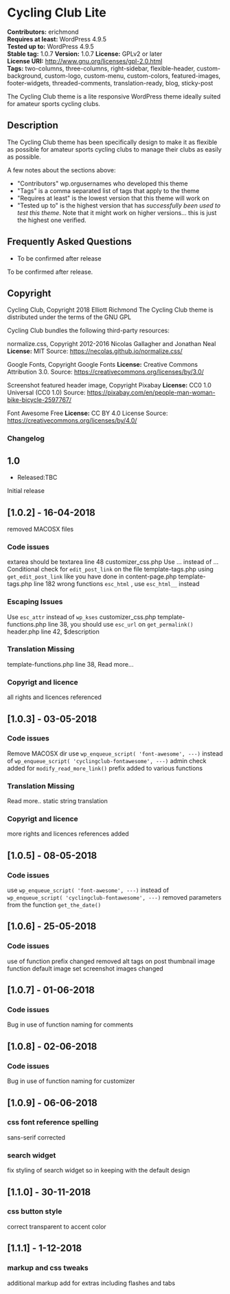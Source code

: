 # Cycling Club Lite

**Contributors:** erichmond  
**Requires at least:** WordPress 4.9.5  
**Tested up to:** WordPress 4.9.5  
**Stable tag:** 1.0.7 
**Version:** 1.0.7
**License:** GPLv2 or later  
**License URI:** http://www.gnu.org/licenses/gpl-2.0.html  
**Tags:** two-columns, three-columns, right-sidebar, flexible-header, custom-background, custom-logo, custom-menu, custom-colors, featured-images, footer-widgets, threaded-comments, translation-ready, blog, sticky-post

The Cycling Club theme is a lite responsive WordPress theme ideally suited for amateur sports cycling clubs.

## Description

The Cycling Club theme has been specifically design to make it as flexible as possible for amateur sports cycling clubs to manage their clubs as easily as possible. 
 
A few notes about the sections above:
 
*   "Contributors" wp.orgusernames who developed this theme
*   "Tags" is a comma separated list of tags that apply to the theme
*   "Requires at least" is the lowest version that this theme will work on
*   "Tested up to" is the highest version that has *successfully been used to test this theme*. Note that it might work on
higher versions... this is just the highest one verified.


## Frequently Asked Questions

* To be confirmed after release
 
To be confirmed after release.


## Copyright

Cycling Club, Copyright 2018 Elliott Richmond
The Cycling Club theme is distributed under the terms of the GNU GPL

Cycling Club bundles the following third-party resources:

normalize.css, Copyright 2012-2016 Nicolas Gallagher and Jonathan Neal
**License:** MIT
Source: https://necolas.github.io/normalize.css/

Google Fonts, Copyright Google Fonts
**License:**  Creative Commons Attribution 3.0.
Source: https://creativecommons.org/licenses/by/3.0/

Screenshot featured header image, Copyright Pixabay
**License:** CC0 1.0 Universal (CC0 1.0) 
Source: https://pixabay.com/en/people-man-woman-bike-bicycle-2597767/

Font Awesome Free
**License:** CC BY 4.0 License
Source: https://creativecommons.org/licenses/by/4.0/

### Changelog

## 1.0
* Released:TBC

Initial release

## [1.0.2] - 16-04-2018
removed MACOSX files
### Code issues
extarea should be textarea line 48 customizer_css.php
Use &hellip; instead of ...
Conditional check for `edit_post_link` on the file template-tags.php using `get_edit_post_link` like you have done in content-page.php template-tags.php line 182 wrong functions `esc_html` , use `esc_html__` instead
### Escaping Issues
Use `esc_attr` instead of `wp_kses` customizer_css.php
template-functions.php line 38, you should use `esc_url` on `get_permalink()`
header.php line 42, $description
### Translation Missing
template-functions.php line 38, Read more...
### Copyrigt and licence
all rights and licences referenced

## [1.0.3] - 03-05-2018
### Code issues
Remove MACOSX dir
use `wp_enqueue_script( 'font-awesome', ---)` instead of `wp_enqueue_script( 'cyclingclub-fontawesome', ---)`
admin check added for `modify_read_more_link()`
prefix added to various functions
### Translation Missing
Read more.. static string translation
### Copyrigt and licence
more rights and licences references added

## [1.0.5] - 08-05-2018
### Code issues
use `wp_enqueue_script( 'font-awesome', ---)` instead of `wp_enqueue_script( 'cyclingclub-fontawesome', ---)`
removed parameters from the function `get_the_date()`

## [1.0.6] - 25-05-2018
### Code issues
use of function prefix changed
removed alt tags on post thumbnail image function
default image set
screenshot images changed

## [1.0.7] - 01-06-2018
### Code issues
Bug in use of function naming for comments

## [1.0.8] - 02-06-2018
### Code issues
Bug in use of function naming for customizer

## [1.0.9] - 06-06-2018
### css font reference spelling
sans-serif corrected
### search widget
fix styling of search widget so in keeping with the default design

## [1.1.0] - 30-11-2018
### css button style
correct transparent to accent color

## [1.1.1] - 1-12-2018
### markup and css tweaks
additional markup add for extras including flashes and tabs

